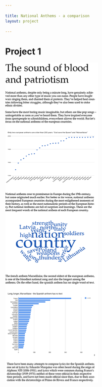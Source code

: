 ```yaml
---

title: National Anthems - a comparison
layout: project

---
```


# Project 1

![](national_anthem.png)
